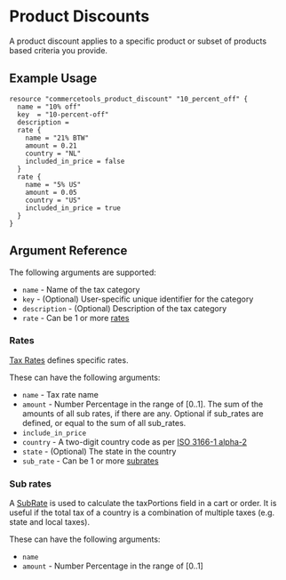 # Product Discounts

A product discount applies to a specific product or subset of products based criteria you provide.

## Example Usage

```hcl
resource "commercetools_product_discount" "10_percent_off" {
  name = "10% off"
  key  = "10-percent-off"
  description = 
  rate {
    name = "21% BTW"
    amount = 0.21
    country = "NL"
    included_in_price = false
  }
  rate {
    name = "5% US"
    amount = 0.05
    country = "US"
    included_in_price = true
  }
}
```

## Argument Reference

The following arguments are supported:

* `name` - Name of the tax category
* `key` - (Optional) User-specific unique identifier for the category
* `description` - (Optional) Description of the tax category
* `rate` - Can be 1 or more [rates](#rates)


### Rates
[Tax Rates][commercetool-rate] defines specific rates.

These can have the following arguments:

* `name` - Tax rate name
* `amount` - Number Percentage in the range of [0..1]. The sum of the amounts of all sub rates, if there are any. Optional if sub_rates are defined, or equal to the sum of all sub_rates.
* `include_in_price`
* `country` - A two-digit country code as per [ISO 3166-1 alpha-2][country-iso]
* `state` - (Optional) The state in the country
* `sub_rate` - Can be 1 or more [subrates](#sub-rates)


### Sub rates
A [SubRate][commercetool-subrate] is used to calculate the taxPortions field in a cart or order. It is useful if the total tax of a country is a combination of multiple taxes (e.g. state and local taxes).

These can have the following arguments:

* `name`
* `amount` - Number Percentage in the range of [0..1]


[commercetool-tax-categories]: https://docs.commercetools.com/http-api-projects-taxCategories.html
[commercetool-rate]: https://docs.commercetools.com/http-api-projects-taxCategories.html#taxrate
[commercetool-subrate]: https://docs.commercetools.com/http-api-projects-taxCategories.html#subrate
[country-iso]: https://en.wikipedia.org/wiki/ISO_3166-1_alpha-2
